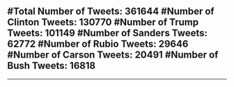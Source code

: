 #Total Number of Tweets: 361644 
#Number of Clinton Tweets: 130770
#Number of Trump Tweets: 101149
#Number of Sanders Tweets: 62772
#Number of Rubio Tweets: 29646
#Number of Carson Tweets: 20491
#Number of Bush Tweets: 16818
---
---

